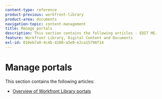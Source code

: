 ```yaml
---
content-type: reference
product-previous: workfront-library
product-area: documents
navigation-topic: content-management
title: Manage portals
description: This section contains the following articles - EDIT ME.
feature: Workfront Library, Digital Content and Documents
exl-id: 010eb7a0-4c4b-4280-a5e0-e2ca15798f14
---
```

# Manage portals

This section contains the following articles:

* [Overview of Workfront Library portals](../../../workfront-library/content-management/portals/portals-overview.md)
